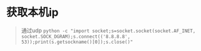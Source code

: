 # 获取本机ip
> 通过udp
`python -c "import socket;s=socket.socket(socket.AF_INET, socket.SOCK_DGRAM);s.connect(('8.8.8.8', 53));print(s.getsockname()[0]);s.close()"`